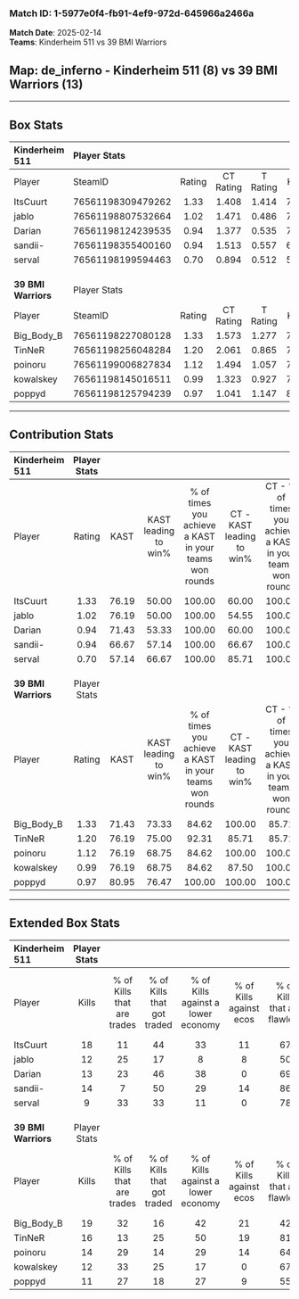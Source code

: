 ### Match ID: 1-5977e0f4-fb91-4ef9-972d-645966a2466a  
**Match Date**: 2025-02-14  
**Teams**: Kinderheim 511 vs 39 BMI Warriors  

## **Map**: de_inferno - Kinderheim 511 (8) vs 39 BMI Warriors (13)  
---  

## Box Stats  

| **Kinderheim 511**  | Player Stats      |        |           |          |       |      |       |         |        |      |     |
| :- | :- | :-: | :-: | :-: | :-: | :-: | :-: | :-: | :-: | :-: | :-: |
| Player              | SteamID           | Rating | CT Rating | T Rating | KAST  | ADR  | Kills | Assists | Deaths | K/D  | HS% |
| ItsCuurt            | 76561198309479262 |  1.33  |   1.408   |  1.414   | 76.19 | 99.1 |  18   |    3    |   14   | 1.29 | 44  |
| jablo               | 76561198807532664 |  1.02  |   1.471   |  0.486   | 76.19 | 53.3 |  12   |    3    |   11   | 1.09 | 66  |
| Darian              | 76561198124239535 |  0.94  |   1.377   |  0.535   | 71.43 | 60.5 |  13   |    2    |   15   | 0.87 | 61  |
| sandii-             | 76561198355400160 |  0.94  |   1.513   |  0.557   | 66.67 | 80.3 |  14   |    4    |   18   | 0.78 | 78  |
| serval              | 76561198199594463 |  0.70  |   0.894   |  0.512   | 57.14 | 57.0 |   9   |    6    |   14   | 0.64 | 55  |
|                     |                   |        |           |          |       |      |       |         |        |      |     |
|                     |                   |        |           |          |       |      |       |         |        |      |     |
|                     |                   |        |           |          |       |      |       |         |        |      |     |
| **39 BMI Warriors** | Player Stats      |        |           |          |       |      |       |         |        |      |     |
| Player              | SteamID           | Rating | CT Rating | T Rating | KAST  | ADR  | Kills | Assists | Deaths | K/D  | HS% |
| Big_Body_B          | 76561198227080128 |  1.33  |   1.573   |  1.277   | 71.43 | 81.7 |  19   |    1    |   12   | 1.58 | 47  |
| TinNeR              | 76561198256048284 |  1.20  |   2.061   |  0.865   | 76.19 | 78.3 |  16   |    6    |   14   | 1.14 | 37  |
| poinoru             | 76561199006827834 |  1.12  |   1.494   |  1.057   | 76.19 | 71.7 |  14   |    5    |   13   | 1.08 | 71  |
| kowalskey           | 76561198145016511 |  0.99  |   1.323   |  0.927   | 76.19 | 70.7 |  12   |    8    |   15   | 0.80 | 66  |
| poppyd              | 76561198125794239 |  0.97  |   1.041   |  1.147   | 80.95 | 52.4 |  11   |    1    |   12   | 0.92 | 54  |
---  

## Contribution Stats  

| **Kinderheim 511**  | Player Stats |       |                      |                                                        |                           |                                                             |                          |                                                            |
| :- | :-: | :-: | :-: | :-: | :-: | :-: | :-: | :-: |
| Player              |    Rating    | KAST  | KAST leading to win% | % of times you achieve a KAST in your teams won rounds | CT - KAST leading to win% | CT - % of times you achieve a KAST in your teams won rounds | T - KAST leading to win% | T - % of times you achieve a KAST in your teams won rounds |
| ItsCuurt            |     1.33     | 76.19 |        50.00         |                         100.00                         |           60.00           |                           100.00                            |          33.33           |                           100.00                           |
| jablo               |     1.02     | 76.19 |        50.00         |                         100.00                         |           54.55           |                           100.00                            |          40.00           |                           100.00                           |
| Darian              |     0.94     | 71.43 |        53.33         |                         100.00                         |           60.00           |                           100.00                            |          40.00           |                           100.00                           |
| sandii-             |     0.94     | 66.67 |        57.14         |                         100.00                         |           66.67           |                           100.00                            |          40.00           |                           100.00                           |
| serval              |     0.70     | 57.14 |        66.67         |                         100.00                         |           85.71           |                           100.00                            |          40.00           |                           100.00                           |
|                     |              |       |                      |                                                        |                           |                                                             |                          |                                                            |
|                     |              |       |                      |                                                        |                           |                                                             |                          |                                                            |
|                     |              |       |                      |                                                        |                           |                                                             |                          |                                                            |
| **39 BMI Warriors** | Player Stats |       |                      |                                                        |                           |                                                             |                          |                                                            |
| Player              |    Rating    | KAST  | KAST leading to win% | % of times you achieve a KAST in your teams won rounds | CT - KAST leading to win% | CT - % of times you achieve a KAST in your teams won rounds | T - KAST leading to win% | T - % of times you achieve a KAST in your teams won rounds |
| Big_Body_B          |     1.33     | 71.43 |        73.33         |                         84.62                          |          100.00           |                            85.71                            |          55.56           |                           83.33                            |
| TinNeR              |     1.20     | 76.19 |        75.00         |                         92.31                          |           85.71           |                            85.71                            |          66.67           |                           100.00                           |
| poinoru             |     1.12     | 76.19 |        68.75         |                         84.62                          |          100.00           |                           100.00                            |          44.44           |                           66.67                            |
| kowalskey           |     0.99     | 76.19 |        68.75         |                         84.62                          |           87.50           |                           100.00                            |          50.00           |                           66.67                            |
| poppyd              |     0.97     | 80.95 |        76.47         |                         100.00                         |          100.00           |                           100.00                            |          60.00           |                           100.00                           |
---  

## Extended Box Stats  

| **Kinderheim 511**  | Player Stats |                            |                            |                                    |                         |                              |                                 |        |                             |                                     |                          |                               |                            |
| :- | :-: | :-: | :-: | :-: | :-: | :-: | :-: | :-: | :-: | :-: | :-: | :-: | :-: |
| Player              |    Kills     | % of Kills that are trades | % of Kills that got traded | % of Kills against a lower economy | % of Kills against ecos | % of Kills that are flawless | % of Kills that are close duels | Deaths | % of Deaths that get traded | % of Deaths against a lower economy | % of Deaths against ecos | % of Deaths that are flawless | % of Deaths that are close |
| ItsCuurt            |      18      |             11             |             44             |                 33                 |           11            |              67              |                6                |   14   |             21              |                  7                  |            0             |              29               |             7              |
| jablo               |      12      |             25             |             17             |                 8                  |            8            |              50              |                0                |   11   |              9              |                  9                  |            0             |              73               |             0              |
| Darian              |      13      |             23             |             46             |                 38                 |            0            |              69              |                8                |   15   |             20              |                 13                  |            0             |              87               |             0              |
| sandii-             |      14      |             7              |             50             |                 29                 |           14            |              86              |                0                |   18   |             33              |                 22                  |            6             |              61               |             6              |
| serval              |      9       |             33             |             33             |                 11                 |            0            |              78              |                0                |   14   |              7              |                  7                  |            0             |              57               |             7              |
|                     |              |                            |                            |                                    |                         |                              |                                 |        |                             |                                     |                          |                               |                            |
|                     |              |                            |                            |                                    |                         |                              |                                 |        |                             |                                     |                          |                               |                            |
|                     |              |                            |                            |                                    |                         |                              |                                 |        |                             |                                     |                          |                               |                            |
| **39 BMI Warriors** | Player Stats |                            |                            |                                    |                         |                              |                                 |        |                             |                                     |                          |                               |                            |
| Player              |    Kills     | % of Kills that are trades | % of Kills that got traded | % of Kills against a lower economy | % of Kills against ecos | % of Kills that are flawless | % of Kills that are close duels | Deaths | % of Deaths that get traded | % of Deaths against a lower economy | % of Deaths against ecos | % of Deaths that are flawless | % of Deaths that are close |
| Big_Body_B          |      19      |             32             |             16             |                 42                 |           21            |              42              |               11                |   12   |             33              |                 17                  |            8             |              92               |             0              |
| TinNeR              |      16      |             13             |             25             |                 50                 |           19            |              81              |                0                |   14   |             50              |                 14                  |            7             |              57               |             7              |
| poinoru             |      14      |             29             |             14             |                 29                 |           14            |              64              |                0                |   13   |             46              |                 15                  |            0             |              85               |             0              |
| kowalskey           |      12      |             33             |             25             |                 17                 |            0            |              67              |                0                |   15   |             27              |                 20                  |            7             |              40               |             7              |
| poppyd              |      11      |             27             |             18             |                 27                 |            9            |              55              |                9                |   12   |             42              |                  0                  |            0             |              100              |             0              |

